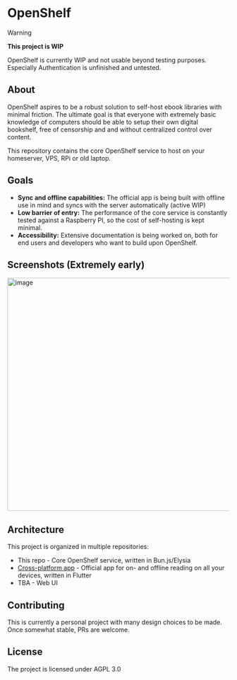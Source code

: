 # OpenShelf

> [!WARNING]
> **This project is WIP**
> 
> OpenShelf is currently WIP and not usable beyond testing purposes. Especially Authentication is unfinished and untested.

## About

OpenShelf aspires to be a robust solution to self-host ebook libraries with minimal friction. The ultimate goal is that everyone with extremely basic knowledge of computers should be able to setup their own digital bookshelf, free of censorship and and without centralized control over content.

This repository contains the core OpenShelf service to host on your homeserver, VPS, RPi or old laptop.

## Goals

- **Sync and offline capabilities:** The official app is being built with offline use in mind and syncs with the server automatically (active WIP)
- **Low barrier of entry:** The performance of the core service is constantly tested against a Raspberry PI, so the cost of self-hosting is kept minimal.
- **Accessibility:** Extensive documentation is being worked on, both for end users and developers who want to build upon OpenShelf.

## Screenshots (Extremely early)

<img width="802" height="527" alt="image" src="https://github.com/user-attachments/assets/d75df2ee-b84f-4683-8e17-342cddc4bd0e" />



## Architecture

This project is organized in multiple repositories:

- This repo - Core OpenShelf service, written in Bun.js/Elysia 
- [Cross-platform app](https://github.com/luishugoooo/openshelf_app) - Official app for on- and offline reading on all your devices, written in Flutter
- TBA - Web UI

## Contributing

This is currently a personal project with many design choices to be made. Once somewhat stable, PRs are welcome.

## License

The project is licensed under AGPL 3.0
